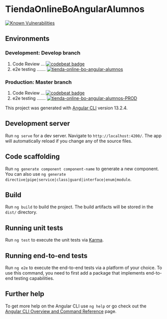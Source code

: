 # TiendaOnlineBoAngularAlumnos

[![Known Vulnerabilities](https://snyk.io/test/github/hello-world-capitanes/tienda-online-bo-angular-alumnos/badge.svg)](https://snyk.io/test/github/hello-world-capitanes/tienda-online-bo-angular-alumnos)

## Environments
### **Development**: Develop branch
1. Code Review
... [![codebeat badge](https://codebeat.co/badges/b5a48d84-60f0-4a2c-a8ac-1f2e0064ef12)](https://codebeat.co/projects/github-com-hello-world-capitanes-tienda-online-bo-angular-alumnos-develop)
2. e2e testing
....... [![tienda-online-bo-angular-alumnos](https://img.shields.io/endpoint?url=https://dashboard.cypress.io/badge/detailed/35npwp/develop&style=flat&logo=cypress)](https://dashboard.cypress.io/projects/35npwp/runs)

### **Production**: Master branch
1. Code Review
... [![codebeat badge](https://codebeat.co/badges/b5a48d84-60f0-4a2c-a8ac-1f2e0064ef12)](https://codebeat.co/projects/github-com-hello-world-capitanes-tienda-online-bo-angular-alumnos-master)
2. e2e testing
....... [![tienda-online-bo-angular-alumnos-PROD](https://img.shields.io/endpoint?url=https://dashboard.cypress.io/badge/detailed/1i25q3/master&style=flat&logo=cypress)](https://dashboard.cypress.io/projects/1i25q3/runs)

This project was generated with [Angular CLI](https://github.com/angular/angular-cli) version 13.2.4.

## Development server

Run `ng serve` for a dev server. Navigate to `http://localhost:4200/`. The app will automatically reload if you change any of the source files.

## Code scaffolding

Run `ng generate component component-name` to generate a new component. You can also use `ng generate directive|pipe|service|class|guard|interface|enum|module`.

## Build

Run `ng build` to build the project. The build artifacts will be stored in the `dist/` directory.

## Running unit tests

Run `ng test` to execute the unit tests via [Karma](https://karma-runner.github.io).

## Running end-to-end tests

Run `ng e2e` to execute the end-to-end tests via a platform of your choice. To use this command, you need to first add a package that implements end-to-end testing capabilities.

## Further help

To get more help on the Angular CLI use `ng help` or go check out the [Angular CLI Overview and Command Reference](https://angular.io/cli) page.
